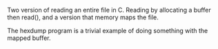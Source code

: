 Two version of reading an entire file in C.  Reading by allocating a buffer
then read(), and a version that memory maps the file.

The hexdump program is a trivial example of doing something with the mapped buffer.
